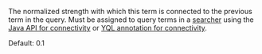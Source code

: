 The normalized strength with which this term is connected to the previous term in the query. Must be assigned to query terms in a [searcher](https://docs.vespa.ai/en/searcher-development.html) using the [Java API for connectivity](https://javadoc.io/doc/com.yahoo.vespa/container-search/latest/com/yahoo/prelude/query/TaggableItem.html#setConnectivity(com.yahoo.prelude.query.Item,double)) or [YQL annotation for connectivity](https://docs.vespa.ai/en/reference/query-language-reference.html#connectivity).

Default: 0.1